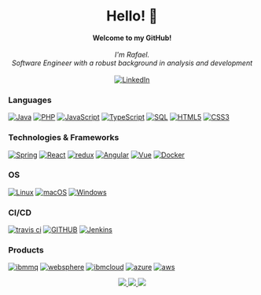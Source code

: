<h1 align="center">Hello! 👋</h1>

<p align="center">
    <b>Welcome to my GitHub!</b><br><br>
    <i>
        I'm Rafael.<br>
        Software Engineer with a robust background in analysis and development<br>
    </i><br>
    <a href="https://www.linkedin.com/in/rafael-campos-jonas-b19558b7/">
        <img src="https://img.shields.io/badge/LinkedIn-blue?style=flat-square&logo=linkedin" alt="LinkedIn">
    </a>
</p>

### Languages
[![Java](https://img.shields.io/badge/java-black?style=for-the-badge&logo=openjdk)](https://github.com/rafacjonas)
[![PHP](https://img.shields.io/badge/php-black?style=for-the-badge&logo=php)](https://github.com/rafacjonas)
[![JavaScript](https://img.shields.io/badge/javascript-black?style=for-the-badge&logo=javascript)](https://github.com/rafacjonas)
[![TypeScript](https://img.shields.io/badge/typescript-black?style=for-the-badge&logo=typescript)](https://github.com/rafacjonas)
[![SQL](https://img.shields.io/badge/sql-black?style=for-the-badge&logo=mysql)](https://github.com/rafacjonas)
[![HTML5](https://img.shields.io/badge/html5-black?style=for-the-badge&logo=html5)](https://github.com/rafacjonas)
[![CSS3](https://img.shields.io/badge/css3-black?style=for-the-badge&logo=css3)](https://github.com/rafacjonas)


### Technologies & Frameworks
[![Spring](https://img.shields.io/badge/spring-black?style=for-the-badge&logo=spring)](https://github.com/rafacjonas)
[![React](https://img.shields.io/badge/react-black?style=for-the-badge&logo=react)](https://github.com/rafacjonas)
[![redux](https://img.shields.io/badge/redux-black?style=for-the-badge&logo=redux)](https://github.com/rafacjonas)
[![Angular](https://img.shields.io/badge/angular-black?style=for-the-badge&logo=angular)](https://github.com/rafacjonas)
[![Vue](https://img.shields.io/badge/vue.js-black?style=for-the-badge&logo=vue.js)](https://github.com/rafacjonas)
[![Docker](https://img.shields.io/badge/docker-black?style=for-the-badge&logo=docker)](https://github.com/rafacjonas)

### OS
[![Linux](https://img.shields.io/badge/linux-black?style=for-the-badge&logo=Linux)](https://github.com/rafacjonas)
[![macOS](https://img.shields.io/badge/MAC_OS-black?style=for-the-badge&logo=macOS)](https://github.com/rafacjonas)
[![Windows](https://img.shields.io/badge/Windows-black?style=for-the-badge&logo=Windows)](https://github.com/rafacjonas)

### CI/CD
[![travis ci](https://img.shields.io/badge/travis_CI-black?style=for-the-badge&logo=travisci)](https://github.com/rafacjonas)
[![GITHUB](https://img.shields.io/badge/github-black?style=for-the-badge&logo=github)](https://github.com/rafacjonas)
[![Jenkins](https://img.shields.io/badge/jenkins-black?style=for-the-badge&logo=jenkins)](https://github.com/rafacjonas)

### Products
[![ibmmq](https://img.shields.io/badge/ibm_mq-black?style=for-the-badge&logo=ibm)](https://github.com/rafacjonas)
[![websphere](https://img.shields.io/badge/Websphere_Liberty-black?style=for-the-badge&logo=ibm)](https://github.com/rafacjonas)
[![ibmcloud](https://img.shields.io/badge/IBM_CLOUD-black?style=for-the-badge&logo=ibmcloud)](https://github.com/rafacjonas)
[![azure](https://img.shields.io/badge/azure-black?style=for-the-badge&logo=microsoft)](https://github.com/rafacjonas)
[![aws](https://img.shields.io/badge/aws-black?style=for-the-badge&logo=amazon)](https://github.com/rafacjonas)


<p align="center">
  <a href="https://github.com/rafacjonas">
    <img src="http://github-profile-summary-cards.vercel.app/api/cards/profile-details?username=rafacjonas&theme=transparent" />
  </a>
  <a href="https://github.com/rafacjonas">
    <img src="https://github-readme-streak-stats.herokuapp.com/?user=rafacjonas&hide_border=true&card_width=338&theme=transparent" />
  </a>
  <a href="https://github.com/rafacjonas">
    <img src="http://github-profile-summary-cards.vercel.app/api/cards/stats?username=rafacjonas&theme=transparent" />
  </a>
</p>